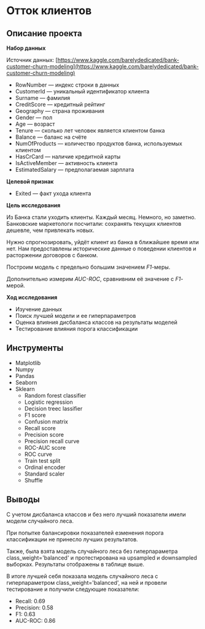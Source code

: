 # Отток клиентов

## Описание проекта

**Набор данных**

Источник данных: [https://www.kaggle.com/barelydedicated/bank-customer-churn-modeling](https://www.kaggle.com/barelydedicated/bank-customer-churn-modeling)
- RowNumber — индекс строки в данных
- CustomerId — уникальный идентификатор клиента
- Surname — фамилия
- CreditScore — кредитный рейтинг
- Geography — страна проживания
- Gender — пол
- Age — возраст
- Tenure — сколько лет человек является клиентом банка
- Balance — баланс на счёте
- NumOfProducts — количество продуктов банка, используемых клиентом
- HasCrCard — наличие кредитной карты
- IsActiveMember — активность клиента
- EstimatedSalary — предполагаемая зарплата

**Целевой признак**
- Exited — факт ухода клиента

**Цель исследования**

Из Банка стали уходить клиенты. Каждый месяц. Немного, но заметно. Банковские маркетологи посчитали: сохранять текущих клиентов дешевле, чем привлекать новых.

Нужно спрогнозировать, уйдёт клиент из банка в ближайшее время или нет. Нам предоставлены исторические данные о поведении клиентов и расторжении договоров с банком. 

Построим модель с предельно большим значением *F1*-меры.

Дополнительно измерим *AUC-ROC*, сравнивним её значение с *F1*-мерой.

**Ход исследования**
- Изучение данных
- Поиск лучшей модели и ее гиперпараметров
- Оценка влияния дисбаланса классов на результаты моделей
- Тестирование влияния порога классификации

## Инструменты
-  Matplotlib
-  Numpy
-  Pandas
-  Seaborn
-  Sklearn
    - Random forest classifier
    - Logistic regression
    - Decision treec lassifier
    - F1 score
    - Confusion matrix
    - Recall score
    - Precision score 
    - Precision recall curve
    - ROC-AUC score
    - ROC curve
    - Train test split
    - Ordinal encoder
    - Standard scaler
    - Shuffle

## Выводы

С учетом дисбаланса классов и без него лучший показатели имели модели случайного леса.

При попытке балансировки показателей езменения порога классификации не принеслo лучших результатов.

Также, была взята модель случайного леса без гиперпараметра class_weight='balanced' и протестирована на upsampled и downsampled выборках. Результаты отображены в таблице выше.

В итоге лучшей себя показала модель случайного леса с гиперпараметром class_weight='balanced', на ней и провели тестирование и получили следующие показатели:

- Recall: 0.69
- Precision: 0.58
- F1: 0.63
- AUC-ROC: 0.86